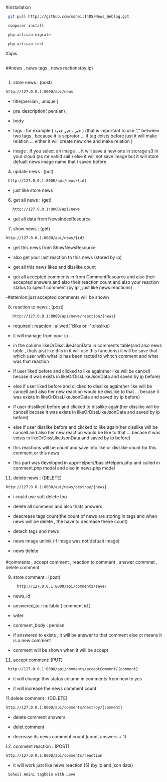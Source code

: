 #installation

```bash
 git pull https://github.com/soheil1405/News_Weblog.git
```

```bash
 composer install
```

```bash
 php artisan migrate
```

```bash
 php artisan test
```

#apis
##
##news , news tags  , news rections(by ip)
##
1. store news   : (post)


```bash
http://127.0.0.1:8000/api/news
```
- title(persian , unique )

- pre_description( persian) ,

- body

-  tags : for example ( خبر ، خبر جدید ) (that is important to use "," between two tags , because it is seprator ... if tag exists before just it will make relation ... either it will create new one and make relation )

- image : if you select an image ... it will save a new one in storage s3 in your cloud (as mr vahid sail ) else it will not save image but it will store defualt news image name that i saved bofore
        
    
4. update news  : (put)


```bash
 http://127.0.0.1:8000/api/news/{id}
```

  - just like store news

6. get all news : (get)

```bash
   http://127.0.0.1:8000/api/news
````

  - get all data from NewsIndexResource

7. show news    : (get) 
```bash
http://127.0.0.1:8000/api/news/{id}
```

- get this news from ShowNewsResource

- also get your last reaction to this news (stored by ip)     

-  get all this news likes and disslike count

- get all accepted comments in from CommentResource and also their accepted answers and also their reaction count and also your reaction status to specif comment (by ip , just like news reactions)

-#attenion:just accepted comments will be shown
   
8. reaction to news : (post)
```bash
   http://127.0.0.1:8000/api/news/reaction/{news}
````
- required : reaction : allwed( 1:like or -1:disslike)

- it will manage from your ip

- in the column likeOrDissLikeJsonData in comments table(and also news table , thats just like this in it will use this functions) it will be save that which user with what ip has been racted to whitch comment and what was that reaction

- if user liked before and clicked to like again(her like will be cancell becase it was exists in likeOrDissLikeJsonData and saved by ip before)

- else if user liked before and clicked to disslike again(her like will be cancell  and also her new reaction would be disslike to that ...  becase it was exists in likeOrDissLikeJsonData and saved by ip before)

- if user dissliked before and clicked to disslike again(her disslike will be cancell becase it was exists in likeOrDissLikeJsonData and saved by ip before)

- else if user disslike before and clicked to like again(her disslike will be cancell  and also her new reaction would be like to that ...  becase it was exists in likeOrDissLikeJsonData and saved by ip before)

- this reactions will be count and save into like or disslike count for this comment or this news

- this part was developed in app/Helpers/basicHelpers.php and called in comment.php model and also in news.php model


11. delete news : (DELETE)
```bash
http://127.0.0.1:8000/api/news/destroy/{news}
```
- i could use soft delete too

- delete all commens and also thats answers

- deacrease tags count(the count of news are storing in tags and when news will be delete , the have to decrease theire count)

- detach tags and news

- news image  unlink (if image was not defualt image)

- news delete
    
####

#comments , accept comment , reaction to comment , answer commnet , delete comment

9. store comment : (post)

```bash
     http://127.0.0.1:8000/api/comments/save/   
```

- news_id

- answered_to : nullable ( comment id )

- witer 

- comment_body : persian

- if answered to exists , it will be answer to that comment else ot means it is a new comment 

- comment will be shown when it will be accept 



11. accept comment: (PUT)

```bash
 http://127.0.0.1:8000/api/comments/acceptComment/{comment}
```
- it will change thw status column in comments from new to yes

- it will increase the news comment count



11.delete comment : (DELETE)  

```bash
http://127.0.0.1:8000/api/comments/destroy/{comment}

```
- delete comment answers

- delet comment

- decrease its news comment count (count answers + 1)


    
12. comment reaction : (POST)

```bash
http://127.0.0.1:8000/api/comments/reaction
```
- it will work just like news reaction  (5) (by ip and json data)

   
```bash
 Soheil Amini taghdim with Love
```
